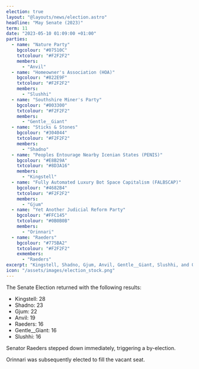 ```yaml
---
election: true
layout: "@layouts/news/election.astro"
headline: "May Senate (2023)"
term: 11
date: "2023-05-10 01:09:00 +01:00"
parties:
  - name: "Nature Party"
    bgcolour: "#07510C"
    txtcolour: "#F2F2F2"
    members:
      - "Anvil"
  - name: "Homeowner's Association (HOA)"
    bgcolour: "#822E9F"
    txtcolour: "#F2F2F2"
    members:
      - "Slushhi"
  - name: "Southshire Miner's Party"
    bgcolour: "#003300"
    txtcolour: "#F2F2F2"
    members:
      - "Gentle__Giant"
  - name: "Sticks & Stones"
    bgcolour: "#304044"
    txtcolour: "#F2F2F2"
    members:
      - "Shadno"
  - name: "Peoples Entourage Nearby Icenian States (PENIS)"
    bgcolour: "#E8B29A"
    txtcolour: "#8D3A16"
    members:
      - "Kingstell"
  - name: "Fully Automated Luxury Bot Space Capitalism (FALBSCAP)"
    bgcolour: "#4682B4"
    txtcolour: "#F2F2F2"
    members:
      - "Gjum"
  - name: "Yet Another Judicial Reform Party"
    bgcolour: "#FFC145"
    txtcolour: "#0B0B0B"
    members:
      - "Orinnari"
  - name: "Raeders"
    bgcolour: "#775BA2"
    txtcolour: "#F2F2F2"
    exmembers:
      - "Raeders"
excerpt: "Kingstell, Shadno, Gjum, Anvil, Gentle__Giant, Slushhi, and Orinnari elected to the Senate."
icon: "/assets/images/election_stock.png"
---
```

The Senate Election returned with the following results:

- Kingstell: 28
- Shadno: 23
- Gjum: 22
- Anvil: 19
- Raeders: 16
- Gentle__Giant: 16
- Slushhi: 16

Senator Raeders stepped down immediately, triggering a by-election.

Orinnari was subsequently elected to fill the vacant seat.
